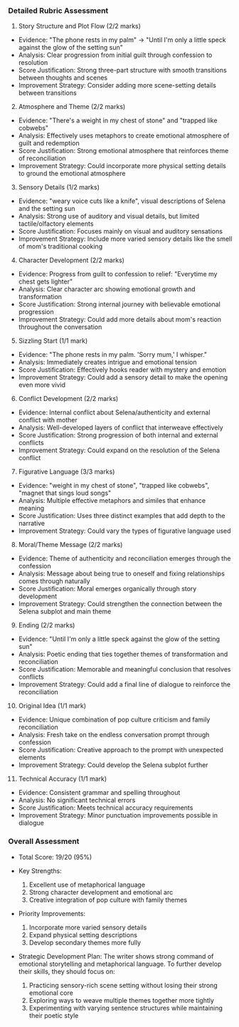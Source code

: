 ### Detailed Rubric Assessment

1. Story Structure and Plot Flow (2/2 marks)

- Evidence: "The phone rests in my palm" → "Until I'm only a little speck against the glow of the setting sun"
- Analysis: Clear progression from initial guilt through confession to resolution
- Score Justification: Strong three-part structure with smooth transitions between thoughts and scenes
- Improvement Strategy: Consider adding more scene-setting details between transitions

2. Atmosphere and Theme (2/2 marks)

- Evidence: "There's a weight in my chest of stone" and "trapped like cobwebs"
- Analysis: Effectively uses metaphors to create emotional atmosphere of guilt and redemption
- Score Justification: Strong emotional atmosphere that reinforces theme of reconciliation
- Improvement Strategy: Could incorporate more physical setting details to ground the emotional atmosphere

3. Sensory Details (1/2 marks)

- Evidence: "weary voice cuts like a knife", visual descriptions of Selena and the setting sun
- Analysis: Strong use of auditory and visual details, but limited tactile/olfactory elements
- Score Justification: Focuses mainly on visual and auditory sensations
- Improvement Strategy: Include more varied sensory details like the smell of mom's traditional cooking

4. Character Development (2/2 marks)

- Evidence: Progress from guilt to confession to relief: "Everytime my chest gets lighter"
- Analysis: Clear character arc showing emotional growth and transformation
- Score Justification: Strong internal journey with believable emotional progression
- Improvement Strategy: Could add more details about mom's reaction throughout the conversation

5. Sizzling Start (1/1 mark)

- Evidence: "The phone rests in my palm. 'Sorry mum,' I whisper."
- Analysis: Immediately creates intrigue and emotional tension
- Score Justification: Effectively hooks reader with mystery and emotion
- Improvement Strategy: Could add a sensory detail to make the opening even more vivid

6. Conflict Development (2/2 marks)

- Evidence: Internal conflict about Selena/authenticity and external conflict with mother
- Analysis: Well-developed layers of conflict that interweave effectively
- Score Justification: Strong progression of both internal and external conflicts
- Improvement Strategy: Could expand on the resolution of the Selena conflict

7. Figurative Language (3/3 marks)

- Evidence: "weight in my chest of stone", "trapped like cobwebs", "magnet that sings loud songs"
- Analysis: Multiple effective metaphors and similes that enhance meaning
- Score Justification: Uses three distinct examples that add depth to the narrative
- Improvement Strategy: Could vary the types of figurative language used

8. Moral/Theme Message (2/2 marks)

- Evidence: Theme of authenticity and reconciliation emerges through the confession
- Analysis: Message about being true to oneself and fixing relationships comes through naturally
- Score Justification: Moral emerges organically through story development
- Improvement Strategy: Could strengthen the connection between the Selena subplot and main theme

9. Ending (2/2 marks)

- Evidence: "Until I'm only a little speck against the glow of the setting sun"
- Analysis: Poetic ending that ties together themes of transformation and reconciliation
- Score Justification: Memorable and meaningful conclusion that resolves conflicts
- Improvement Strategy: Could add a final line of dialogue to reinforce the reconciliation

10. Original Idea (1/1 mark)

- Evidence: Unique combination of pop culture criticism and family reconciliation
- Analysis: Fresh take on the endless conversation prompt through confession
- Score Justification: Creative approach to the prompt with unexpected elements
- Improvement Strategy: Could develop the Selena subplot further

11. Technical Accuracy (1/1 mark)

- Evidence: Consistent grammar and spelling throughout
- Analysis: No significant technical errors
- Score Justification: Meets technical accuracy requirements
- Improvement Strategy: Minor punctuation improvements possible in dialogue

### Overall Assessment

- Total Score: 19/20 (95%)
- Key Strengths:

  1. Excellent use of metaphorical language
  2. Strong character development and emotional arc
  3. Creative integration of pop culture with family themes

- Priority Improvements:

  1. Incorporate more varied sensory details
  2. Expand physical setting descriptions
  3. Develop secondary themes more fully

- Strategic Development Plan:
  The writer shows strong command of emotional storytelling and metaphorical language. To further develop their skills, they should focus on:
  1. Practicing sensory-rich scene setting without losing their strong emotional core
  2. Exploring ways to weave multiple themes together more tightly
  3. Experimenting with varying sentence structures while maintaining their poetic style
